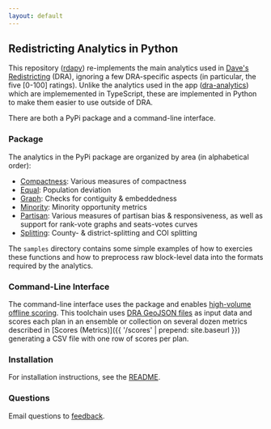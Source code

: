 ```yaml
---
layout: default
---
```


<h2>Redistricting Analytics in Python</h2>

This repository ([rdapy](https://github.com/dra2020/rdapy)) re-implements 
the main analytics used in [Dave's Redistricting](https://davesredistricting.org/) (DRA),
ignoring a few DRA-specific aspects (in particular, the five [0-100] ratings).
Unlike the analytics used in the app ([dra-analytics](https://github.com/dra2020/dra-analytics))
which are implememented in TypeScript, these are implemented in Python to make them easier to use outside of DRA.

There are both a PyPi package and a command-line interface.

### Package

The analytics in the PyPi package are organized by area (in alphabetical order):

- [Compactness](./compactness/): Various measures of compactness
- [Equal](./equal/): Population deviation
- [Graph](./graph/): Checks for contiguity & embeddedness
- [Minority](./minority/): Minority opportunity metrics
- [Partisan](./partisan/): Various measures of partisan bias & responsiveness, as well as support for rank-vote graphs and seats-votes curves
- [Splitting](./splitting/): County- & district-splitting and COI splitting

The `samples` directory contains some simple examples of how to exercies these functions
and how to preprocess raw block-level data into the formats required by the analytics.

### Command-Line Interface

The command-line interface uses the package and enables [high-volume offline scoring](./scoring/).
This toolchain uses [DRA GeoJSON files](TODO) as input data and scores each plan in an ensemble or collection
on several dozen metrics described in [Scores (Metrics)]({{ '/scores' | prepend: site.baseurl }})
generating a CSV file with one row of scores per plan.

### Installation

For installation instructions, see the [README](https://github.com/dra2020/rdapy).

### Questions

Email questions to [feedback](mailto:feedback@davesredistricting.org?subject=Python-analytics).